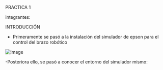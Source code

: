 PRACTICA 1 

integrantes:


INTRODUCCIÓN
- Primeramente se pasó a la instalación del simulador de epson para el control del brazo robótico

![image](https://github.com/user-attachments/assets/88e782d8-b7ea-4f0f-a252-a2dd148248a5)


-Posteriora ello, se pasó a conocer el entorno del simulador mismo:


<!---te
Dafne1604/Dafne1604 is a ✨ special ✨ repository because its `README.md` (this file) appears on your GitHub profile.
You can click the Preview link to take a look at your changes.
--->

